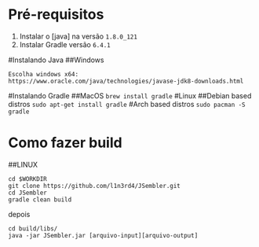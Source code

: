 # Pré-requisitos
1. Instalar o [java] na versão `1.8.0_121`
2. Instalar Gradle versão `6.4.1`

#Instalando Java
##Windows
```
Escolha windows x64: 
https://www.oracle.com/java/technologies/javase-jdk8-downloads.html
```
#Instalando Gradle
##MacOS
```brew install gradle```
#Linux
##Debian based distros
```sudo apt-get install gradle```
#Arch based distros
```sudo pacman -S gradle```

# Como fazer build
##LINUX
```
cd $WORKDIR
git clone https://github.com/l1n3rd4/JSembler.git
cd JSembler
gradle clean build
```
depois 
```
cd build/libs/ 
java -jar JSembler.jar [arquivo-input][arquivo-output]
```



